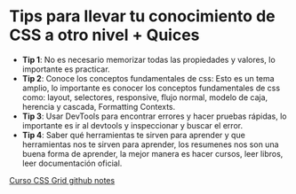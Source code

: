 # Tips para llevar tu conocimiento de CSS a otro nivel + Quices
-   **Tip 1**: No es necesario memorizar todas las propiedades y valores, lo importante es practicar.
-   **Tip 2**: Conoce los conceptos fundamentales de css: Esto es un tema amplio, lo importante es conocer los conceptos fundamentales de css como: layout, selectores, responsive, flujo normal, modelo de caja, herencia y cascada, Formatting Contexts.
-   **Tip 3**: Usar DevTools para encontrar errores y hacer pruebas rápidas, lo importante es ir al devtools y inspeccionar y buscar el error.
-   **Tip 4**: Saber qué herramientas te sirven para aprender y que herramientas nos te sirven para aprender, los resumenes nos son una buena forma de aprender, la mejor manera es hacer cursos, leer libros, leer documentación oficial.


[Curso CSS Grid github notes](https://github.com/platzi/CSS2020/blob/main/README.md#1-tips-para-que-lleves-tus-conocimientos-de-CSS-a-otro-nivel--quices)
